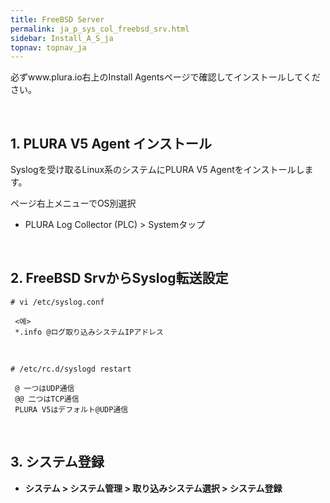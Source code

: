 ```yaml
---
title: FreeBSD Server
permalink: ja_p_sys_col_freebsd_srv.html
sidebar: Install_A_S_ja
topnav: topnav_ja
---
```


必ずwww.plura.io右上のInstall Agentsページで確認してインストールしてください。

<br />

## 1. PLURA V5 Agent インストール

Syslogを受け取るLinux系のシステムにPLURA V5 Agentをインストールします。

ページ右上メニューでOS別選択

  - PLURA Log Collector (PLC) > Systemタップ

<br /> 

## 2. FreeBSD SrvからSyslog転送設定

`# vi /etc/syslog.conf`

     <예>
     *.info @ログ取り込みシステムIPアドレス

<br />

`# /etc/rc.d/syslogd restart`

     @ 一つはUDP通信
     @@ 二つはTCP通信
     PLURA V5はデフォルト@UDP通信

<br />

## 3. システム登録

- **システム > システム管理 > 取り込みシステム選択 > システム登録**
 <!-- [![image](/docs/images/Ins_G/FreeBSD/freebsd.png)](/docs/images/Ins_G/FreeBSD/freebsd.png){:target="_blank"} -->
